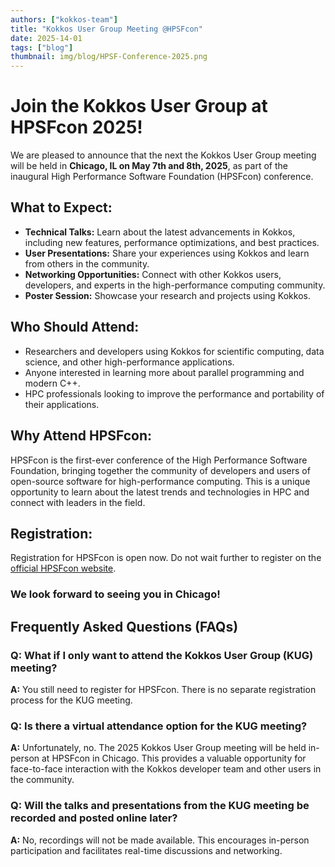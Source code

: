 ```yaml
---
authors: ["kokkos-team"]
title: "Kokkos User Group Meeting @HPSFcon"
date: 2025-14-01
tags: ["blog"]
thumbnail: img/blog/HPSF-Conference-2025.png
---
```



# Join the Kokkos User Group at HPSFcon 2025!

We are pleased to announce that the next the Kokkos User Group meeting will be
held in **Chicago, IL on May 7th and 8th, 2025**, as part of the inaugural High
Performance Software Foundation (HPSFcon) conference.

## What to Expect:

* **Technical Talks:** Learn about the latest advancements in Kokkos, including new
  features, performance optimizations, and best practices.
* **User Presentations:** Share your experiences using Kokkos and learn from
  others in the community.
* **Networking Opportunities:** Connect with other Kokkos users, developers,
  and experts in the high-performance computing community.
* **Poster Session:** Showcase your research and projects using Kokkos.

## Who Should Attend:

* Researchers and developers using Kokkos for scientific computing, data
  science, and other high-performance applications.
* Anyone interested in learning more about parallel programming and modern C++.
* HPC professionals looking to improve the performance and portability of their
  applications.

## Why Attend HPSFcon:

HPSFcon is the first-ever conference of the High Performance Software
Foundation, bringing together the community of developers and users of
open-source software for high-performance computing. This is a unique
opportunity to learn about the latest trends and technologies in HPC and
connect with leaders in the field.

## Registration:

Registration for HPSFcon is open now. Do not wait further to register on the
[official HPSFcon website](https://events.linuxfoundation.org/hpsf-conference/).

### We look forward to seeing you in Chicago!




## Frequently Asked Questions (FAQs)
### Q: What if I only want to attend the Kokkos User Group (KUG) meeting?
**A:** You still need to register for HPSFcon. There is no separate registration
process for the KUG meeting.

### Q: Is there a virtual attendance option for the KUG meeting?
**A:** Unfortunately, no. The 2025 Kokkos User Group meeting will be held in-person
at HPSFcon in Chicago. This provides a valuable opportunity for face-to-face
interaction with the Kokkos developer team and other users in the community.

### Q: Will the talks and presentations from the KUG meeting be recorded and posted online later?
**A:** No, recordings will not be made available. This encourages in-person
participation and facilitates real-time discussions and networking.
